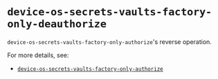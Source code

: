 
# `device-os-secrets-vaults-factory-only-deauthorize`

`device-os-secrets-vaults-factory-only-authorize`'s reverse operation.

For more details, see:

 -  [`device-os-secrets-vaults-factory-only-authorize`
    ](./device-os-secrets-vaults-factory-only-authorize.md)
